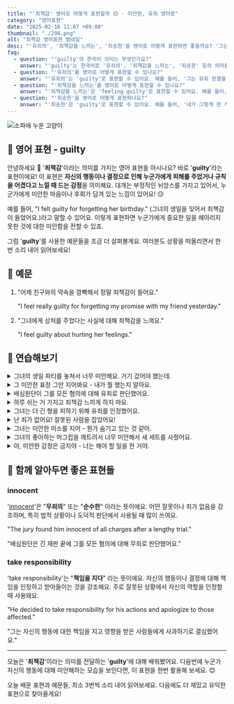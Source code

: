 ```yaml
---
title: "'죄책감' 영어로 어떻게 표현할까 ️😔 - 미안한, 유죄 영어로"
category: "영어표현"
date: "2025-02-16 11:07 +09:00"
thumbnail: "./294.png"
alt: "죄책감 영어표현 썸네일"
desc: "'유죄의', '죄책감을 느끼는', '죄송한'을 영어로 어떻게 표현하면 좋을까요? '그는 유죄 판결을 받았어, '그녀는 그 일 때문에 죄책감을 느끼고 있어', '내가 그렇게 한 게 죄송해' 등을 영어로 표현하는 법을 배워봅시다. 다양한 예문을 통해서 연습하고 본인의 표현으로 만들어 보세요."
faq:
  - question: "'guilty'의 한국어 의미는 무엇인가요?"
    answer: "'guilty'는 한국어로 '유죄의', '죄책감을 느끼는', '죄송한' 등의 의미를 가집니다."
  - question: "'유죄의'를 영어로 어떻게 표현할 수 있나요?"
    answer: "'유죄의'는 'guilty'로 표현할 수 있어요. 예를 들어, '그는 유죄 판결을 받았어'는 'He was found guilty'로 말할 수 있어요."
  - question: "'죄책감을 느끼는'을 영어로 어떻게 표현할 수 있나요?"
    answer: "'죄책감을 느끼는'은 'feeling guilty'로 표현할 수 있어요. 예를 들어, '그녀는 그 일 때문에 죄책감을 느끼고 있어'는 'She is feeling guilty about that'으로 말할 수 있어요."
  - question: "'죄송한'을 영어로 어떻게 표현하나요?"
    answer: "'죄송한'은 'guilty'로 표현할 수 있어요. 예를 들어, '내가 그렇게 한 게 죄송해'는 'I feel guilty for doing that'으로 표현할 수 있어요."
---
```


![소파에 누운 고양이](./294-1.jpg)

## 🌟 영어 표현 - guilty

안녕하세요 👋 '**죄책감**'이라는 의미를 가지는 영어 표현을 아시나요? 바로 '**guilty**'라는 표현이에요! 이 표현은 **자신의 행동이나 결정으로 인해 누군가에게 피해를 주었거나 규칙을 어겼다고 느낄 때 드는 감정**을 의미해요. 대개는 부정적인 뉘앙스를 가지고 있어서, 누군가에게 미안한 마음이나 후회가 담겨 있는 느낌이 있어요! 😔

<script async src="https://pagead2.googlesyndication.com/pagead/js/adsbygoogle.js?client=ca-pub-1465612013356152"
     crossorigin="anonymous"></script>
<!-- engple-horizontal-ad -->

<ins class="adsbygoogle"
     style="display:block"
     data-ad-client="ca-pub-1465612013356152"
     data-ad-slot="2106896038"
     data-ad-format="auto"
     data-full-width-responsive="true"></ins>

<script>
     (adsbygoogle = window.adsbygoogle || []).push({});
</script>

예를 들어, "I felt guilty for forgetting her birthday." (그녀의 생일을 잊어서 죄책감이 들었어요.)라고 말할 수 있어요. 이렇게 표현하면 누군가에게 중요한 일을 헤아리지 못한 것에 대한 미안함을 전할 수 있죠.

그럼 '**guilty**'를 사용한 예문들을 조금 더 살펴볼게요. 여러분도 상황을 떠올리면서 한 번 소리 내어 읽어보세요!

## 📖 예문

1. "어제 친구와의 약속을 깜빡해서 정말 죄책감이 들어요."

   "I feel really guilty for forgetting my promise with my friend yesterday."

2. "그녀에게 상처를 주었다는 사실에 대해 죄책감을 느껴요."

   "I feel guilty about hurting her feelings."

## 💬 연습해보기

<details>
<summary>그녀의 생일 파티를 놓쳐서 너무 미안해요. 거기 갔어야 했는데.</summary>
<span>I feel so guilty about missing her birthday party. I <a href="/blog/in-english/257.should've/">should've</a> been there.</span>
</details>

<details>
<summary>그 미안한 표정 그만 지어봐요 - 내가 뭘 했는지 알아요.</summary>
<span>Stop giving me that guilty look - I know what you did.</span>
</details>

<details>
<summary>배심원단이 그를 모든 혐의에 대해 유죄로 판단했어요.</summary>
<span>The jury found him guilty on all counts.</span>
</details>

<details>
<summary>하루 쉬는 거 가지고 죄책감 느끼게 하지 마요.</summary>
<span>Don't make me feel guilty about taking a day off.</span>
</details>

<details>
<summary>그녀는 더 긴 형을 피하기 위해 유죄를 인정했어요.</summary>
<span>She pleaded guilty to avoid a longer sentence.</span>
</details>

<details>
<summary>난 죄가 없어요! 잘못된 사람을 잡았어요!</summary>
<span>I'm not guilty! You've got the wrong person!</span>
</details>

<details>
<summary>그녀는 미안한 미소를 지어 - 뭔가 숨기고 있는 것 같아.</summary>
<span>She's got that guilty smile on her face - bet she's hiding something.</span>
</details>

<details>
<summary>그녀의 좋아하는 머그컵을 깨트려서 너무 미안해서 새 세트를 사줬어요.</summary>
<span>I felt so guilty about breaking her favorite mug that I bought her a new set.</span>
</details>

<details>
<summary>야, 미안한 감정은 금지야 - 너는 해야 할 일을 한 거야.</summary>
<span>Hey, no guilty feelings allowed - you did what you had to do.</span>
</details>

## 🤝 함께 알아두면 좋은 표현들

### innocent

'[innocent](/blog/in-english/346.innocent/)'은 "**무죄의**" 또는 "**순수한**" 이라는 뜻이에요. 어떤 잘못이나 죄가 없음을 강조하며, 특히 법적 상황이나 도덕적 판단에서 사용될 때 많이 쓰여요.

"The jury found him innocent of all charges after a lengthy trial."

"배심원단은 긴 재판 끝에 그를 모든 혐의에 대해 무죄로 판단했어요."

### take responsibility

'take responsibility'는 "**책임을 지다**" 라는 뜻이에요. 자신의 행동이나 결정에 대해 책임을 인정하고 받아들이는 것을 강조해요. 주로 잘못된 상황에서 자신의 역할을 인정할 때 사용돼요.

"He decided to take responsibility for his actions and apologize to those affected."

"그는 자신의 행동에 대한 책임을 지고 영향을 받은 사람들에게 사과하기로 결심했어요."

---

오늘은 '**죄책감**'이라는 의미를 전달하는 '**guilty**'에 대해 배워봤어요. 다음번에 누군가 자신의 행동에 대해 미안해하는 모습을 보인다면, 이 표현을 한번 활용해 보세요. 😊

오늘 배운 표현과 예문들, 최소 3번씩 소리 내어 읽어보세요. 다음에도 더 재밌고 유익한 표현으로 찾아올게요!
